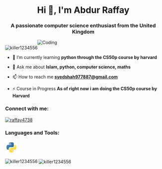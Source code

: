 <h1 align="center">Hi 👋, I'm Abdur Raffay</h1>
<h3 align="center">A passionate computer science enthusiast from the United Kingdom</h3>
<img align="right" alt="Coding" width="400" src="https://cdn.dribbble.com/users/926537/screenshots/4502924/python-2.gif">

<p align="left"> <img src="https://komarev.com/ghpvc/?username=killer1234556&label=Profile%20views&color=0e75b6&style=flat" alt="killer1234556" /> </p>

- 🌱 I’m currently learning **python through the CS50p course by harvard**

- 💬 Ask me about **Islam, python, computer science, maths**

- 📫 How to reach me **syedshah977887@gmail.com**

- ⚡ Course in Progress **As of right now i am doing the CS50p course by Harvard**

<h3 align="left">Connect with me:</h3>
<p align="left">
<a href="https://instagram.com/raffay4738" target="blank"><img align="center" src="https://raw.githubusercontent.com/rahuldkjain/github-profile-readme-generator/master/src/images/icons/Social/instagram.svg" alt="raffay4738" height="30" width="40" /></a>
</p>

<h3 align="left">Languages and Tools:</h3>
<p align="left"> <a href="https://www.python.org" target="_blank" rel="noreferrer"> <img src="https://raw.githubusercontent.com/devicons/devicon/master/icons/python/python-original.svg" alt="python" width="40" height="40"/> </a> </p>

<p><img align="left" src="https://github-readme-stats.vercel.app/api/top-langs?username=killer1234556&show_icons=true&locale=en&layout=compact" alt="killer1234556" /></p>

<p>&nbsp;<img align="center" src="https://github-readme-stats.vercel.app/api?username=killer1234556&show_icons=true&locale=en" alt="killer1234556" /></p>

